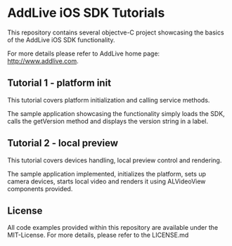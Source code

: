 # AddLive iOS SDK Tutorials

This repository contains several objectve-C project showcasing the basics
of the AddLive iOS SDK functionality.

For more details please refer to AddLive home page: http://www.addlive.com.

## Tutorial 1 - platform init

This tutorial covers platform initialization and calling service methods.

The sample application showcasing the functionality simply loads the SDK, calls 
the getVersion method and displays the version string in a label.

## Tutorial 2 - local preview

This tutorial covers devices handling, local preview control and rendering.

The sample application implemented, initializes the platform, sets up camera
devices, starts local video and renders it using ALVideoView components 
provided.


## License

All code examples provided within this repository are available under the
MIT-License. For more details, please refer to the LICENSE.md
